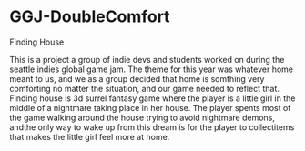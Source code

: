 # GGJ-DoubleComfort
Finding House

This is a project a group of indie devs and students worked on during the seattle indies global game jam.
The theme for this year was whatever home meant to us, and we as a group decided that home is somthing very comforting no matter the situation, and our game needed to reflect that.
Finding house is 3d surrel fantasy game where the player is a little girl in the middle of a nightmare taking place in her house. The player spents most of the game walking around the house trying to avoid nightmare demons, andthe only way to wake up from this dream is for the player to collectitems that makes the little girl feel more at home.

